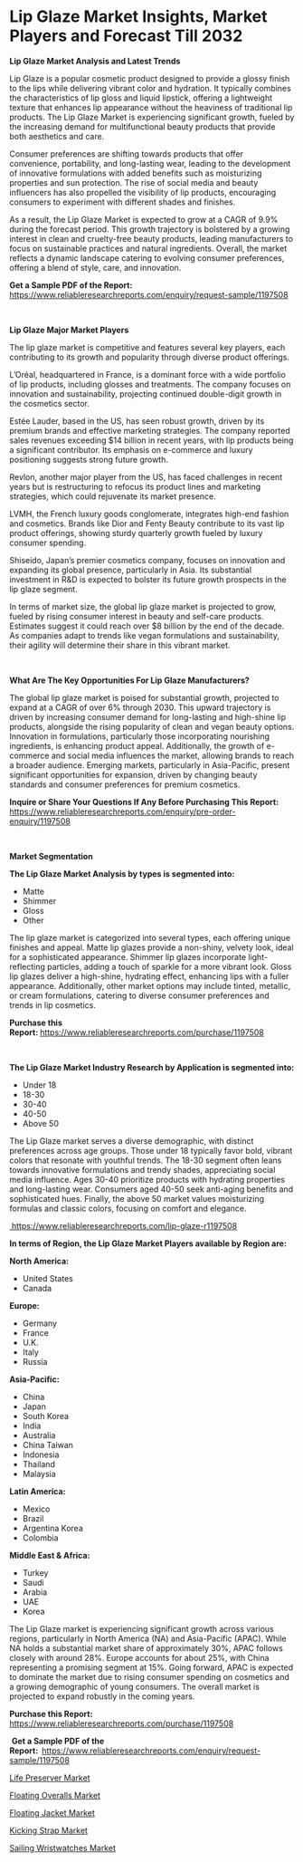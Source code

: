 <p><h1>Lip Glaze Market Insights, Market Players and Forecast Till 2032</h1></p><p><strong>Lip Glaze Market Analysis and Latest Trends</strong></p>
<p><p>Lip Glaze is a popular cosmetic product designed to provide a glossy finish to the lips while delivering vibrant color and hydration. It typically combines the characteristics of lip gloss and liquid lipstick, offering a lightweight texture that enhances lip appearance without the heaviness of traditional lip products. The Lip Glaze Market is experiencing significant growth, fueled by the increasing demand for multifunctional beauty products that provide both aesthetics and care.</p><p>Consumer preferences are shifting towards products that offer convenience, portability, and long-lasting wear, leading to the development of innovative formulations with added benefits such as moisturizing properties and sun protection. The rise of social media and beauty influencers has also propelled the visibility of lip products, encouraging consumers to experiment with different shades and finishes.</p><p>As a result, the Lip Glaze Market is expected to grow at a CAGR of 9.9% during the forecast period. This growth trajectory is bolstered by a growing interest in clean and cruelty-free beauty products, leading manufacturers to focus on sustainable practices and natural ingredients. Overall, the market reflects a dynamic landscape catering to evolving consumer preferences, offering a blend of style, care, and innovation.</p></p>
<p><strong>Get a Sample PDF of the Report:&nbsp;</strong> <a href="https://www.reliableresearchreports.com/enquiry/request-sample/1197508?utm_campaign=36&utm_medium=2&utm_source=Github&utm_content=ia&utm_term=06022025&utm_id=lip-glaze">https://www.reliableresearchreports.com/enquiry/request-sample/1197508</a></p>
<p>&nbsp;</p>
<p><strong>Lip Glaze Major Market Players</strong></p>
<p><p>The lip glaze market is competitive and features several key players, each contributing to its growth and popularity through diverse product offerings. </p><p>L’Oréal, headquartered in France, is a dominant force with a wide portfolio of lip products, including glosses and treatments. The company focuses on innovation and sustainability, projecting continued double-digit growth in the cosmetics sector.</p><p>Estée Lauder, based in the US, has seen robust growth, driven by its premium brands and effective marketing strategies. The company reported sales revenues exceeding $14 billion in recent years, with lip products being a significant contributor. Its emphasis on e-commerce and luxury positioning suggests strong future growth.</p><p>Revlon, another major player from the US, has faced challenges in recent years but is restructuring to refocus its product lines and marketing strategies, which could rejuvenate its market presence.</p><p>LVMH, the French luxury goods conglomerate, integrates high-end fashion and cosmetics. Brands like Dior and Fenty Beauty contribute to its vast lip product offerings, showing sturdy quarterly growth fueled by luxury consumer spending.</p><p>Shiseido, Japan’s premier cosmetics company, focuses on innovation and expanding its global presence, particularly in Asia. Its substantial investment in R&D is expected to bolster its future growth prospects in the lip glaze segment.</p><p>In terms of market size, the global lip glaze market is projected to grow, fueled by rising consumer interest in beauty and self-care products. Estimates suggest it could reach over $8 billion by the end of the decade. As companies adapt to trends like vegan formulations and sustainability, their agility will determine their share in this vibrant market.</p></p>
<p>&nbsp;</p>
<p><strong>What Are The Key Opportunities For Lip Glaze Manufacturers?</strong></p>
<p><p>The global lip glaze market is poised for substantial growth, projected to expand at a CAGR of over 6% through 2030. This upward trajectory is driven by increasing consumer demand for long-lasting and high-shine lip products, alongside the rising popularity of clean and vegan beauty options. Innovation in formulations, particularly those incorporating nourishing ingredients, is enhancing product appeal. Additionally, the growth of e-commerce and social media influences the market, allowing brands to reach a broader audience. Emerging markets, particularly in Asia-Pacific, present significant opportunities for expansion, driven by changing beauty standards and consumer preferences for premium cosmetics.</p></p>
<p><strong>Inquire or Share Your Questions If Any Before Purchasing This Report:</strong> <a href="https://www.reliableresearchreports.com/enquiry/pre-order-enquiry/1197508?utm_campaign=36&utm_medium=2&utm_source=Github&utm_content=ia&utm_term=06022025&utm_id=lip-glaze">https://www.reliableresearchreports.com/enquiry/pre-order-enquiry/1197508</a></p>
<p>&nbsp;</p>
<p><strong>Market Segmentation</strong></p>
<p><strong>The Lip Glaze Market Analysis by types is segmented into:</strong></p>
<p><ul><li>Matte</li><li>Shimmer</li><li>Gloss</li><li>Other</li></ul></p>
<p><p>The lip glaze market is categorized into several types, each offering unique finishes and appeal. Matte lip glazes provide a non-shiny, velvety look, ideal for a sophisticated appearance. Shimmer lip glazes incorporate light-reflecting particles, adding a touch of sparkle for a more vibrant look. Gloss lip glazes deliver a high-shine, hydrating effect, enhancing lips with a fuller appearance. Additionally, other market options may include tinted, metallic, or cream formulations, catering to diverse consumer preferences and trends in lip cosmetics.</p></p>
<p><strong>Purchase this Report:&nbsp;</strong><a href="https://www.reliableresearchreports.com/purchase/1197508?utm_campaign=36&utm_medium=2&utm_source=Github&utm_content=ia&utm_term=06022025&utm_id=lip-glaze">https://www.reliableresearchreports.com/purchase/1197508</a></p>
<p>&nbsp;</p>
<p><strong>The Lip Glaze Market Industry Research by Application is segmented into:</strong></p>
<p><ul><li>Under 18</li><li>18-30</li><li>30-40</li><li>40-50</li><li>Above 50</li></ul></p>
<p><p>The Lip Glaze market serves a diverse demographic, with distinct preferences across age groups. Those under 18 typically favor bold, vibrant colors that resonate with youthful trends. The 18-30 segment often leans towards innovative formulations and trendy shades, appreciating social media influence. Ages 30-40 prioritize products with hydrating properties and long-lasting wear. Consumers aged 40-50 seek anti-aging benefits and sophisticated hues. Finally, the above 50 market values moisturizing formulas and classic colors, focusing on comfort and elegance.</p></p>
<p><a href="https://www.reliableresearchreports.com/lip-glaze-r1197508?utm_campaign=36&utm_medium=2&utm_source=Github&utm_content=ia&utm_term=06022025&utm_id=lip-glaze">&nbsp;https://www.reliableresearchreports.com/lip-glaze-r1197508</a></p>
<p><strong>In terms of Region, the Lip Glaze Market Players available by Region are:</strong></p>
<p>
    <p> <strong> North America: </strong>
        <ul>
            <li>United States</li>
            <li>Canada</li>
        </ul>
        </p> 
    <p> <strong> Europe: </strong>
        <ul>
            <li>Germany</li>
            <li>France</li>
            <li>U.K.</li>
            <li>Italy</li>
            <li>Russia</li>
        </ul>
        </p> 
    <p> <strong> Asia-Pacific: </strong>
        <ul>
            <li>China</li>
            <li>Japan</li>
            <li>South Korea</li>
            <li>India</li>
            <li>Australia</li>
            <li>China Taiwan</li>
            <li>Indonesia</li>
            <li>Thailand</li>
            <li>Malaysia</li>
        </ul>
        </p> 
    <p> <strong> Latin America: </strong>
        <ul>
            <li>Mexico</li>
            <li>Brazil</li>
            <li>Argentina Korea</li>
            <li>Colombia</li>
        </ul>
        </p> 
    <p> <strong> Middle East & Africa: </strong>
        <ul>
            <li>Turkey</li>
            <li>Saudi</li>
            <li>Arabia</li>
            <li>UAE</li>
            <li>Korea</li>
        </ul>
    </p>
    </p>
<p><p>The Lip Glaze market is experiencing significant growth across various regions, particularly in North America (NA) and Asia-Pacific (APAC). While NA holds a substantial market share of approximately 30%, APAC follows closely with around 28%. Europe accounts for about 25%, with China representing a promising segment at 15%. Going forward, APAC is expected to dominate the market due to rising consumer spending on cosmetics and a growing demographic of young consumers. The overall market is projected to expand robustly in the coming years.</p></p>
<p><strong>Purchase this Report: </strong><a href="https://www.reliableresearchreports.com/purchase/1197508?utm_campaign=36&utm_medium=2&utm_source=Github&utm_content=ia&utm_term=06022025&utm_id=lip-glaze">https://www.reliableresearchreports.com/purchase/1197508</a></p>
<p>&nbsp;<strong>Get a Sample PDF of the Report:&nbsp;&nbsp;</strong><a href="https://www.reliableresearchreports.com/enquiry/request-sample/1197508?utm_campaign=36&utm_medium=2&utm_source=Github&utm_content=ia&utm_term=06022025&utm_id=lip-glaze">https://www.reliableresearchreports.com/enquiry/request-sample/1197508</a></p>
<p><strong></strong></p>
<p><p><a href="https://github.com/oslieselotte2192/Market-Research-Report-List-1/blob/main/life-preserver-market.md?utm_campaign=36&utm_medium=2&utm_source=Github&utm_content=ia&utm_term=06022025&utm_id=lip-glaze">Life Preserver Market</a></p><p><a href="https://github.com/lizamflotow/Market-Research-Report-List-1/blob/main/floating-overalls-market.md?utm_campaign=36&utm_medium=2&utm_source=Github&utm_content=ia&utm_term=06022025&utm_id=lip-glaze">Floating Overalls Market</a></p><p><a href="https://github.com/phephezxnf/Market-Research-Report-List-1/blob/main/floating-jacket-market.md?utm_campaign=36&utm_medium=2&utm_source=Github&utm_content=ia&utm_term=06022025&utm_id=lip-glaze">Floating Jacket Market</a></p><p><a href="https://github.com/watzondechao/Market-Research-Report-List-1/blob/main/kicking-strap-market.md?utm_campaign=36&utm_medium=2&utm_source=Github&utm_content=ia&utm_term=06022025&utm_id=lip-glaze">Kicking Strap Market</a></p><p><a href="https://github.com/iroldilom/Market-Research-Report-List-1/blob/main/sailing-wristwatches-market.md?utm_campaign=36&utm_medium=2&utm_source=Github&utm_content=ia&utm_term=06022025&utm_id=lip-glaze">Sailing Wristwatches Market</a></p></p>